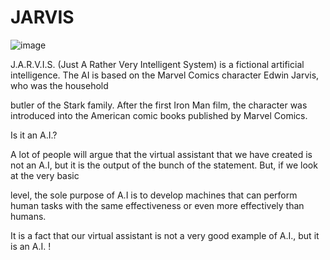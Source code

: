 # JARVIS 





![image](https://vignette.wikia.nocookie.net/marvelcinematicuniverse/images/b/b0/JuARaVeInSy.png/revision/latest?cb=20120722164138)





J.A.R.V.I.S. (Just A Rather Very Intelligent System) is a fictional artificial intelligence. The AI is based on the Marvel Comics character Edwin Jarvis, who was the household 

butler of the Stark family. After the first Iron Man film, the character was introduced into the American comic books published by Marvel Comics.


Is it an A.I.?


A lot of people will argue that the virtual assistant that we have created is not an A.I, but it is the output of the bunch of the statement. But, if we look at the very basic 


level, the sole purpose of A.I is to develop machines that can perform human tasks with the same effectiveness or even more effectively than humans.


It is a fact that our virtual assistant is not a very good example of A.I., but it is an A.I. !

